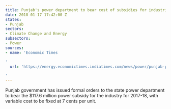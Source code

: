 ```yaml
---
title: Punjab's power department to bear cost of subsidies for industrial consumers
date: 2018-01-17 17:42:00 Z
states:
- Punjab
sectors:
- Climate Change and Energy
subsectors:
- Power
sources:
- name: 'Economic Times

'
  url: 'https://energy.economictimes.indiatimes.com/news/power/punjab-power-department-to-bear-rs-748-cr-subsidy-to-industry/62468339

'
---
```


Punjab government has issued formal orders to the state power department to bear the $117.6 million power subsidy for the industry for 2017-18, with variable cost to be fixed at 7 cents per unit. 
